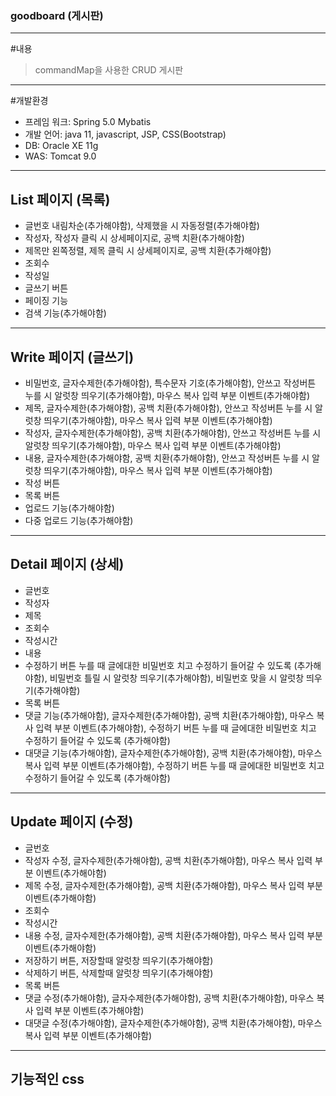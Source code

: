 ### goodboard (게시판)
-----
#내용
> commandMap을 사용한 CRUD 게시판
-----
#개발환경
+ 프레임 워크: Spring 5.0 Mybatis
+ 개발 언어: java 11, javascript, JSP, CSS(Bootstrap)
+ DB: Oracle XE 11g
+ WAS: Tomcat 9.0
-----
## List 페이지 (목록)
+ 글번호 내림차순(추가해야함), 삭제했을 시 자동정렬(추가해야함)
+ 작성자, 작성자 클릭 시 상세페이지로, 공백 치환(추가해야함)
+ 제목만 왼쪽정렬, 제목 클릭 시 상세페이지로, 공백 치환(추가해야함)
+ 조회수
+ 작성일
+ 글쓰기 버튼
+ 페이징 기능
+ 검색 기능(추가해야함)
-----
## Write 페이지 (글쓰기)
+ 비밀번호, 글자수제한(추가해야함), 특수문자 기호(추가해야함), 안쓰고 작성버튼 누를 시 알럿창 띄우기(추가해야함), 마우스 복사 입력 부분 이벤트(추가해야함)
+ 제목, 글자수제한(추가해야함), 공백 치환(추가해야함), 안쓰고 작성버튼 누를 시 알럿창 띄우기(추가해야함), 마우스 복사 입력 부분 이벤트(추가해야함)
+ 작성자, 글자수제한(추가해야함), 공백 치환(추가해야함), 안쓰고 작성버튼 누를 시 알럿창 띄우기(추가해야함), 마우스 복사 입력 부분 이벤트(추가해야함)
+ 내용, 글자수제한(추가해야함, 공백 치환(추가해야함), 안쓰고 작성버튼 누를 시 알럿창 띄우기(추가해야함), 마우스 복사 입력 부분 이벤트(추가해야함)
+ 작성 버튼
+ 목록 버튼
+ 업로드 기능(추가해야함)
+ 다중 업로드 기능(추가해야함)
-----
## Detail 페이지 (상세)
+ 글번호
+ 작성자
+ 제목
+ 조회수
+ 작성시간
+ 내용
+ 수정하기 버튼 누를 때 글에대한 비밀번호 치고 수정하기 들어갈 수 있도록 (추가해야함), 비밀번호 틀릴 시 알럿창 띄우기(추가해야함), 비밀번호 맞을 시 알럿창 띄우기(추가해야함)
+ 목록 버튼
+ 댓글 기능(추가해야함), 글자수제한(추가해야함), 공백 치환(추가해야함), 마우스 복사 입력 부분 이벤트(추가해야함), 
  수정하기 버튼 누를 때 글에대한 비밀번호 치고 수정하기 들어갈 수 있도록 (추가해야함)
+ 대댓글 기능(추가해야함), 글자수제한(추가해야함), 공백 치환(추가해야함), 마우스 복사 입력 부분 이벤트(추가해야함),
  수정하기 버튼 누를 때 글에대한 비밀번호 치고 수정하기 들어갈 수 있도록 (추가해야함)
-----
## Update 페이지 (수정)
+ 글번호
+ 작성자 수정, 글자수제한(추가해야함), 공백 치환(추가해야함), 마우스 복사 입력 부분 이벤트(추가해야함)
+ 제목 수정, 글자수제한(추가해야함), 공백 치환(추가해야함), 마우스 복사 입력 부분 이벤트(추가해야함)
+ 조회수
+ 작성시간
+ 내용 수정, 글자수제한(추가해야함), 공백 치환(추가해야함), 마우스 복사 입력 부분 이벤트(추가해야함)
+ 저장하기 버튼, 저장할때 알럿창 띄우기(추가해야함)
+ 삭제하기 버튼, 삭제할때 알럿창 띄우기(추가해야함)
+ 목록 버튼
+ 댓글 수정(추가해야함), 글자수제한(추가해야함), 공백 치환(추가해야함), 마우스 복사 입력 부분 이벤트(추가해야함)
+ 대댓글 수정(추가해야함), 글자수제한(추가해야함), 공백 치환(추가해야함), 마우스 복사 입력 부분 이벤트(추가해야함)
-----
## 기능적인 css
